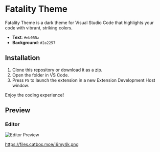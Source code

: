 # Fatality Theme

Fatality Theme is a dark theme for Visual Studio Code that highlights your code with vibrant, striking colors.  
- **Text**: `#eb055a`  
- **Background**: `#2a2257`

## Installation

1. Clone this repository or download it as a zip.
2. Open the folder in VS Code.
3. Press `F5` to launch the extension in a new Extension Development Host window.

Enjoy the coding experience!

## Preview

### Editor
![Editor Preview](https://via.placeholder.com/800x400/2a2257/eb055a?text=Editor+Preview)

https://files.catbox.moe/i6my4k.png
